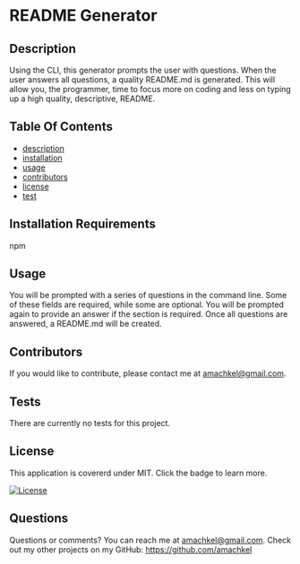 # README Generator
## Description 
Using the CLI, this generator prompts the user with questions. When the user answers all questions, a quality README.md is generated. This will allow you, the programmer, time to focus more on coding and less on typing up a high quality, descriptive, README.
## Table Of Contents 
 - [description](#description)
 - [installation](#installation)
 - [usage](#usage)
 - [contributors](#contributors)
 - [license](#license)
 - [test](#test)

## Installation Requirements
  npm

 ## Usage
  You will be prompted with a series of questions in the command line. Some of these fields are required, while some are optional. You will be prompted again to provide an answer if the section is required. Once all questions are answered, a README.md will be created.
## Contributors
  
 If you would like to contribute, please contact me at amachkel@gmail.com.
## Tests 
 There are currently no tests for this project.
## License
 This application is covererd under MIT. Click the badge to learn more. 

 [![License](https://img.shields.io/badge/License-MIT-yellow.svg)](https://opensource.org/licenses/MIT)
## Questions
 Questions or comments? You can reach me at amachkel@gmail.com. Check out my other projects on my GitHub: https://github.com/amachkel